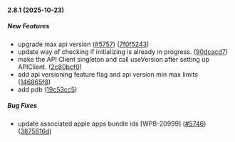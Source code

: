 #### 2.8.1 (2025-10-23)

##### New Features

- upgrade max api version ([#5757](https://github.com/wireapp/wire-account/pull/5757)) ([7f0f5243](https://github.com/wireapp/wire-account/commit/7f0f52432f17a37929a3fcc8549679a0bf1fba28))
- update way of checking if initializing is already in progress. ([90dcacd7](https://github.com/wireapp/wire-account/commit/90dcacd7817066d70831354928f04f4e61064174))
- make the API Client singleton and call useVersion after setting up APIClient. ([2c80bcf0](https://github.com/wireapp/wire-account/commit/2c80bcf064c0bce6f846238f8e55141f75e62bf4))
- add api versioning feature flag and api version min max limits ([146865f8](https://github.com/wireapp/wire-account/commit/146865f8d4031d30e1d52de51b19ebf893522ece))
- add pdb ([19c53cc5](https://github.com/wireapp/wire-account/commit/19c53cc5ab7da5c8b680d0b74b16ea0bfbebefa9))

##### Bug Fixes

- update associated apple apps bundle ids [WPB-20999] ([#5746](https://github.com/wireapp/wire-account/pull/5746)) ([3875816d](https://github.com/wireapp/wire-account/commit/3875816d9c2d1eb8b4e1c96523efe69266f93921))
